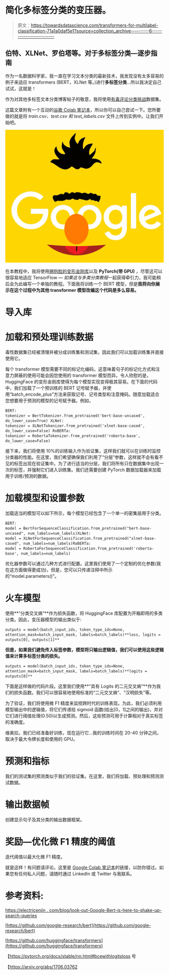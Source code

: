 # 简化多标签分类的变压器。

> 原文：<https://towardsdatascience.com/transformers-for-multilabel-classification-71a1a0daf5e1?source=collection_archive---------6----------------------->

## 伯特、XLNet、罗伯塔等。对于多标签分类—逐步指南

作为一名数据科学家，我一直在学习文本分类的最新技术，我发现没有太多容易的例子来适应 transformers (BERT，XLNet 等。)进行**多标签分类**…所以我决定自己试试，这就是！

作为对其他多标签文本分类博客帖子的敬意，我将使用[有毒评论分类挑战](https://www.kaggle.com/c/jigsaw-toxic-comment-classification-challenge/data)数据集。

这篇文章附有一个互动的[谷歌 Colab 笔记本](https://colab.research.google.com/github/rap12391/transformers_multilabel_toxic/blob/master/toxic_multilabel.ipynb)，所以你可以自己尝试一下。您所要做的就是将 *train.csv、test.csv 和 test_labels.csv* 文件上传到实例中。让我们开始吧。

![](img/d1576b3d4cdd46ff3be271893b627f6d.png)

在本教程中，我将使用[拥抱脸的变形金刚库](https://huggingface.co/transformers/)以及 **PyTorch(带 GPU)** ，尽管这可以很容易地适应 TensorFlow — *如果这与多类分类教程*一起获得牵引力，我可能稍后会为此编写一个单独的教程。下面我将训练一个 BERT 模型，但是**我将向你展示在这个过程中为其他 transformer 模型改编这个代码是多么容易。**

# 导入库

# 加载和预处理训练数据

毒性数据集已经被清理并被分成训练集和测试集，因此我们可以加载训练集并直接使用它。

每个 transformer 模型需要不同的标记化编码，这意味着句子的标记化方式和注意力屏蔽的使用可能会因您使用的 transformer 模型而异。令人欣慰的是，HuggingFace 的变形金刚库使得为每个模型实现变得极其容易。在下面的代码中，我们加载了一个预训练的 BERT 记号赋予器，并使用“batch_encode_plus”方法来获取记号、记号类型和注意掩码。随意加载适合您想要用于预测的模型的记号赋予器。例如，

```
BERT:
tokenizer = BertTokenizer.from_pretrained('bert-base-uncased', do_lower_case=True) XLNet:
tokenizer = XLNetTokenizer.from_pretrained('xlnet-base-cased', do_lower_case=False) RoBERTa:
tokenizer = RobertaTokenizer.from_pretrained('roberta-base', do_lower_case=False)
```

接下来，我们将使用 10%的训练输入作为验证集，这样我们就可以在训练时监控分类器的性能。在这里，我们希望确保我们利用了“分层”参数，这样就不会有看不见的标签出现在验证集中。为了进行适当的分层，我们将所有只在数据集中出现一次的标签，并强制它们进入训练集。我们还需要创建 PyTorch 数据加载器来加载用于训练/预测的数据。

# 加载模型和设置参数

加载适当的模型可以如下所示，每个模型已经包含了一个单一的密集层用于分类。

```
BERT:
model = BertForSequenceClassification.from_pretrained("bert-base-uncased", num_labels=num_labels)XLNet:
model = XLNetForSequenceClassification.from_pretrained("xlnet-base-cased", num_labels=num_labels)RoBERTa:
model = RobertaForSequenceClassification.from_pretrained('roberta-base', num_labels=num_labels)
```

优化器参数可以通过几种方式进行配置。这里我们使用了一个定制的优化参数(我在这方面做得更成功)，但是，您可以只传递注释中所示的“model.parameters()”。

# 火车模型

使用**“分类交叉熵”**作为损失函数，将 HuggingFace 库配置为开箱即用的多类分类。因此，变压器模型的输出类似于:

```
outputs = model(batch_input_ids, token_type_ids=None, attention_mask=batch_input_mask, labels=batch_labels)**loss, logits = outputs[0], outputs[1]**
```

**但是，如果我们避免传入标签参数，模型将只输出逻辑值，我们可以使用这些逻辑值来计算多标签分类的损失。**

```
outputs = model(batch_input_ids, token_type_ids=None, attention_mask=batch_input_mask, labels=batch_labels)**logits = outputs[0]**
```

下面是这样做的代码片段。这里我们使用**“具有 Logits 的二元交叉熵”**作为我们的损失函数。我们可以很容易地使用标准的“二元交叉熵”、“汉明损失”等。

为了验证，我们将使用微 F1 精度来监控跨时代的训练表现。为此，我们必须利用模型输出中的逻辑值，将它们传递给 sigmoid 函数(给出[0，1]之间的输出)，并对它们进行阈值处理(0.50)以生成预测。然后，这些预测可用于计算相对于真实标签的准确度。

维奥拉。我们已经准备好训练，现在运行它…我的训练时间在 20-40 分钟之间，取决于最大令牌长度和使用的 GPU。

# 预测和指标

我们的测试集的预测类似于我们的验证集。在这里，我们将加载、预处理和预测测试数据。

# 输出数据帧

创建显示句子及其分类的输出数据框架。

# 奖励—优化微 F1 精度的阈值

迭代阈值以最大化微 F1 精度。

就是这样！有问题请评论。这里是 [Google Colab 笔记本](https://colab.research.google.com/github/rap12391/transformers_multilabel_toxic/blob/master/toxic_multilabel.ipynb)的链接，以防你错过。如果您有任何私人问题，请随时通过 LinkedIn 或 Twitter 与我联系。

# 参考资料:

[https://electricenjin . com/blog/look-out-Google-Bert-is-here-to-shake-up-search-queries](https://github.com/google-research/bert)

[https://github.com/google-research/bert](https://github.com/google-research/bert)

[https://github.com/huggingface/transformers](https://github.com/huggingface/transformers)

【https://pytorch.org/docs/stable/nn.html#bcewithlogitsloss 号

【https://arxiv.org/abs/1706.03762 